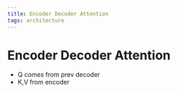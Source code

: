 ```yaml
---
title: Encoder Decoder Attention
tags: architecture 
---
```


# Encoder Decoder Attention
- Q comes from prev decoder
- K,V from encoder












